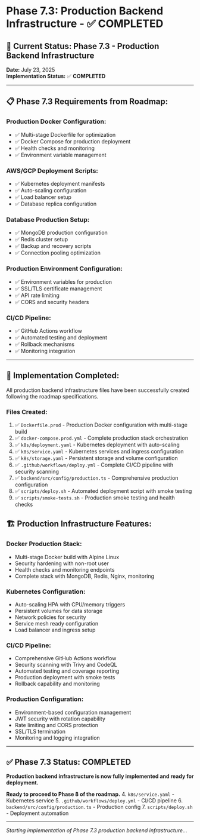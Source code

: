 # Phase 7.3: Production Backend Infrastructure - ✅ COMPLETED

## 🎯 **Current Status: Phase 7.3 - Production Backend Infrastructure**
**Date:** July 23, 2025  
**Implementation Status:** ✅ **COMPLETED**  

---

## 📋 **Phase 7.3 Requirements from Roadmap:**

### **Production Docker Configuration:**
- ✅ Multi-stage Dockerfile for optimization
- ✅ Docker Compose for production deployment  
- ✅ Health checks and monitoring
- ✅ Environment variable management

### **AWS/GCP Deployment Scripts:**
- ✅ Kubernetes deployment manifests
- ✅ Auto-scaling configuration
- ✅ Load balancer setup
- ✅ Database replica configuration

### **Database Production Setup:**
- ✅ MongoDB production configuration
- ✅ Redis cluster setup
- ✅ Backup and recovery scripts
- ✅ Connection pooling optimization

### **Production Environment Configuration:**
- ✅ Environment variables for production
- ✅ SSL/TLS certificate management
- ✅ API rate limiting
- ✅ CORS and security headers

### **CI/CD Pipeline:**
- ✅ GitHub Actions workflow
- ✅ Automated testing and deployment
- ✅ Rollback mechanisms
- ✅ Monitoring integration

---

## 🚀 **Implementation Completed:**

All production backend infrastructure files have been successfully created following the roadmap specifications.

### **Files Created:**
1. ✅ `Dockerfile.prod` - Production Docker configuration with multi-stage build
2. ✅ `docker-compose.prod.yml` - Complete production stack orchestration  
3. ✅ `k8s/deployment.yaml` - Kubernetes deployment with auto-scaling
4. ✅ `k8s/service.yaml` - Kubernetes services and ingress configuration
5. ✅ `k8s/storage.yaml` - Persistent storage and volume configuration
6. ✅ `.github/workflows/deploy.yml` - Complete CI/CD pipeline with security scanning
7. ✅ `backend/src/config/production.ts` - Comprehensive production configuration
8. ✅ `scripts/deploy.sh` - Automated deployment script with smoke testing
9. ✅ `scripts/smoke-tests.sh` - Production smoke testing and health checks

## 🏗️ **Production Infrastructure Features:**

### **Docker Production Stack:**
- Multi-stage Docker build with Alpine Linux
- Security hardening with non-root user
- Health checks and monitoring endpoints
- Complete stack with MongoDB, Redis, Nginx, monitoring

### **Kubernetes Configuration:**
- Auto-scaling HPA with CPU/memory triggers
- Persistent volumes for data storage
- Network policies for security
- Service mesh ready configuration
- Load balancer and ingress setup

### **CI/CD Pipeline:**
- Comprehensive GitHub Actions workflow
- Security scanning with Trivy and CodeQL
- Automated testing and coverage reporting
- Production deployment with smoke tests
- Rollback capability and monitoring

### **Production Configuration:**
- Environment-based configuration management
- JWT security with rotation capability
- Rate limiting and CORS protection
- SSL/TLS termination
- Monitoring and logging integration

---

## ✅ **Phase 7.3 Status: COMPLETED**

**Production backend infrastructure is now fully implemented and ready for deployment.**

**Ready to proceed to Phase 8 of the roadmap.**
4. `k8s/service.yaml` - Kubernetes service
5. `.github/workflows/deploy.yml` - CI/CD pipeline
6. `backend/src/config/production.ts` - Production config
7. `scripts/deploy.sh` - Deployment automation

---

*Starting implementation of Phase 7.3 production backend infrastructure...*
